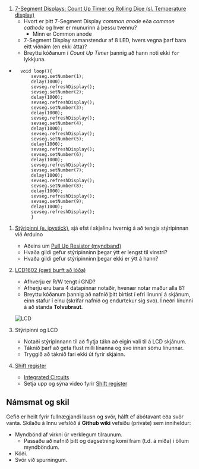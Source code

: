 1. [7-Segment Displays: Count Up Timer og Rolling Dice (sl. Temperature display)](http://www.circuitbasics.com/arduino-7-segment-display-tutorial/)
   - Hvort er þitt 7-Segment Display *common anode* eða *common cathode* og hver er munurinn á þessu tvennu?
        * Minn er Common anode
   - 7-Segment Display samanstendur af 8 LED, hvers vegna þarf bara eitt viðnám (en ekki átta)?
   - Breyttu kóðanum í *Count Up Timer* þannig að hann noti ekki ```for``` lykkjuna.
* ```
    void loop(){    
        sevseg.setNumber(1);
        delay(1000);
        sevseg.refreshDisplay();
        sevseg.setNumber(2);
        delay(1000);
        sevseg.refreshDisplay(); 
        sevseg.setNumber(3);
        delay(1000);
        sevseg.refreshDisplay(); 
        sevseg.setNumber(4);
        delay(1000);
        sevseg.refreshDisplay(); 
        sevseg.setNumber(5);
        delay(1000);
        sevseg.refreshDisplay(); 
        sevseg.setNumber(6);
        delay(1000);
        sevseg.refreshDisplay();
        sevseg.setNumber(7);
        delay(1000);
        sevseg.refreshDisplay();
        sevseg.setNumber(8);
        delay(1000);
        sevseg.refreshDisplay();    
        sevseg.setNumber(9);
        delay(1000);
        sevseg.refreshDisplay(); 
        } 
    ```
    

1. [Stýripinni (e. joystick)](../Kodi/styripinni.ino), sjá efst í skjalinu hvernig á að tengja stýripinnan við Arduino
   - Aðeins um [Pull Up Resistor (myndband)](https://www.youtube.com/watch?v=wxjerCHCEMg)
   - Hvaða gildi gefur stýripinninn þegar ýtt er lengst til vinstri?
   - Hvaða gildi gefur stýripinninn þegar ekki er ýtt á hann?

1. [LCD1602 (gæti þurft að lóða)](https://www.arduino.cc/en/Tutorial/HelloWorld)
   - Afhverju er R/W tengt í GND?
   - Afherju eru bara 4 datapinnar notaðir, hvenær notar maður alla 8?
   - Breyttu kóðanum þannig að nafnið þitt birtist í efri línunni á skjánum, einn stafur í einu (skrifar nafnið og endurtekur sig svo). Í neðri línunni á að standa **Tolvubraut**.
   
   ![LCD](../Myndir/lcd_verkefni2.gif)

1. Stýripinni og LCD
   - Notaði stýripinnann til að flytja tákn að eigin vali til á LCD skjánum.
   - Táknið þarf að geta flust milli línanna og svo innan sömu línunnar.
   - Tryggið að táknið fari ekki út fyrir skjáinn.

1. [Shift register](https://learn.adafruit.com/adafruit-arduino-lesson-4-eight-leds/parts)
   - [Integrated Circuits](https://www.instructables.com/lesson/Integrated-Circuits-1/)
   - Setja upp og sýna video fyrir [Shift register](https://learn.adafruit.com/adafruit-arduino-lesson-4-eight-leds/parts)

## Námsmat og skil

Gefið er heilt fyrir fullnægjandi lausn og svör, hálft ef ábótavant eða svör vanta.
Skilaðu á Innu vefslóð á **Github wiki** vefsíðu (private) sem inniheldur:

- Myndbönd af virkni úr verklegum tilraunum.
  - Passaðu að nafnið þitt og dagsetning komi fram (t.d. á miða) í öllum myndböndum.
- Kóði.
- Svör við spurningum.

<!-- 1. [Lesson 13: Stopwatch (4 digit 7-segment display)](https://github.com/GunnarThorunnarson/VESM2VT05BU/tree/master/PowerSupplyLearningKitforUNO/Lesson%2013%20Stopwatch) 

1. [IR fjarstýringu með ir receiver](http://www.circuitbasics.com/arduino-ir-remote-receiver-tutorial/) -->

<!-- 4. [Stýripinni og ljósadíóður (nota eigin kóða)](https://github.com/GunnarThorunnarson/VESM2VT05BU/blob/master/verkefni/ljosadiodur.md) sjá [kóðalausn](https://create.arduino.cc/editor/gestskoli/f9733890-89c5-4498-a981-88bbdec3165b/preview) -->

<!-- 5. [Lesson 10: Thermistor (Power Supply sett) (notar LCD skjá)](https://github.com/GunnarThorunnarson/VESM2VT05BU/tree/master/PowerSupplyLearningKitforUNO/Lesson%2010%20Thermistor) -->

<!--
1. Rökrásir
   - [Grunnhliðin (youtube, 3 mín, ísl)](https://youtu.be/Q_TSHgi_SgE)
   - [Fleiri hlið](https://en.wikipedia.org/wiki/Logic_gate)
   - [Integrated Circuits](https://www.instructables.com/lesson/Integrated-Circuits-1/)
   - [Half Adder](https://www.circuitstoday.com/half-adder)
   - Settu upp *Half Adder* rás á breadboard ásamt tökkum og ljósum til að sýna virknina. Þú færð hliðin hjá kennaranum.
-->

<!--

- Settu upp í TinkerCad 
1. TinkerCad tengla á lausnir (muna að hafa public).
2. [Skjámyndbandsupptöku](https://screencast-o-matic.com) af virkni í TinkerCad.

-->
